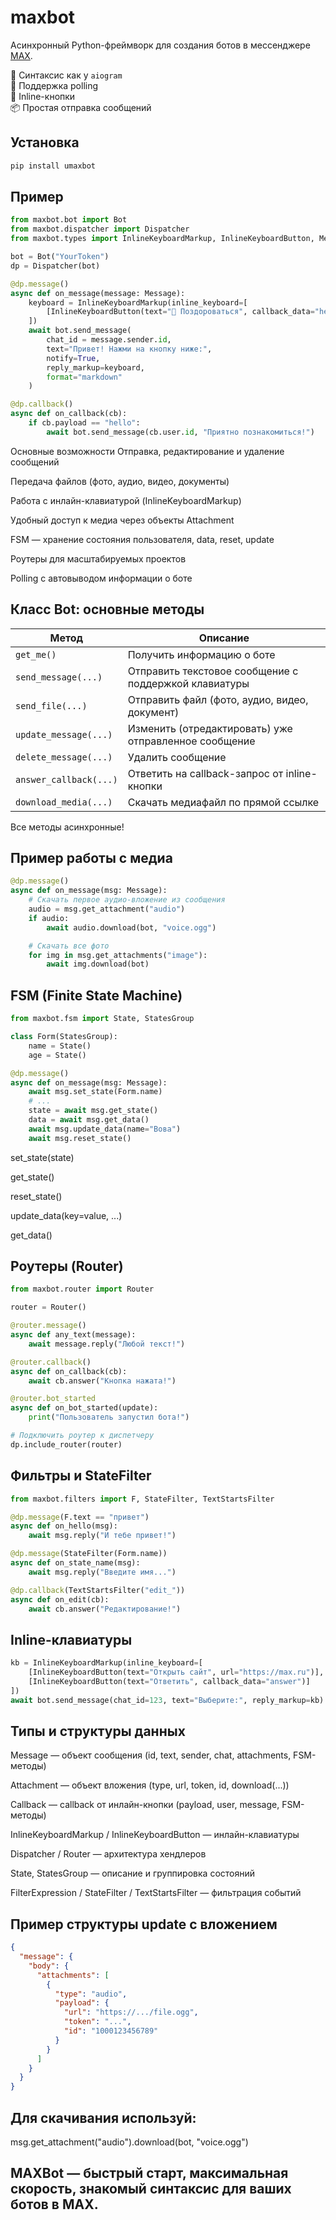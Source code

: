 # maxbot

Асинхронный Python-фреймворк для создания ботов в мессенджере [MAX](https://max.ru).

🎯 Синтаксис как у `aiogram`  
🚀 Поддержка polling  
💬 Inline-кнопки  
📦 Простая отправка сообщений

## Установка

```bash
pip install umaxbot
```

## Пример

```python
from maxbot.bot import Bot
from maxbot.dispatcher import Dispatcher
from maxbot.types import InlineKeyboardMarkup, InlineKeyboardButton, Message

bot = Bot("YourToken")
dp = Dispatcher(bot)

@dp.message()
async def on_message(message: Message):
    keyboard = InlineKeyboardMarkup(inline_keyboard=[
        [InlineKeyboardButton(text="👋 Поздороваться", callback_data="hello")]
    ])
    await bot.send_message(
        chat_id = message.sender.id,
        text="Привет! Нажми на кнопку ниже:",
        notify=True,
        reply_markup=keyboard,
        format="markdown"
    )

@dp.callback()
async def on_callback(cb):
    if cb.payload == "hello":
        await bot.send_message(cb.user.id, "Приятно познакомиться!")

```

Основные возможности
Отправка, редактирование и удаление сообщений

Передача файлов (фото, аудио, видео, документы)

Работа с инлайн-клавиатурой (InlineKeyboardMarkup)

Удобный доступ к медиа через объекты Attachment

FSM — хранение состояния пользователя, data, reset, update

Роутеры для масштабируемых проектов

Polling с автовыводом информации о боте

## Класс Bot: основные методы

| Метод                  | Описание                                              |
| ---------------------- | ----------------------------------------------------- |
| `get_me()`             | Получить информацию о боте                            |
| `send_message(...)`    | Отправить текстовое сообщение с поддержкой клавиатуры |
| `send_file(...)`       | Отправить файл (фото, аудио, видео, документ)         |
| `update_message(...)`  | Изменить (отредактировать) уже отправленное сообщение |
| `delete_message(...)`  | Удалить сообщение                                     |
| `answer_callback(...)` | Ответить на callback-запрос от inline-кнопки          |
| `download_media(...)`  | Скачать медиафайл по прямой ссылке                    |
Все методы асинхронные!

## Пример работы с медиа

```python
@dp.message()
async def on_message(msg: Message):
    # Скачать первое аудио-вложение из сообщения
    audio = msg.get_attachment("audio")
    if audio:
        await audio.download(bot, "voice.ogg")

    # Скачать все фото
    for img in msg.get_attachments("image"):
        await img.download(bot)
```
        

## FSM (Finite State Machine)
```python
from maxbot.fsm import State, StatesGroup

class Form(StatesGroup):
    name = State()
    age = State()

@dp.message()
async def on_message(msg: Message):
    await msg.set_state(Form.name)
    # ...
    state = await msg.get_state()
    data = await msg.get_data()
    await msg.update_data(name="Вова")
    await msg.reset_state()
```
set_state(state)

get_state()

reset_state()

update_data(key=value, ...)

get_data()

## Роутеры (Router)
```python
from maxbot.router import Router

router = Router()

@router.message()
async def any_text(message):
    await message.reply("Любой текст!")

@router.callback()
async def on_callback(cb):
    await cb.answer("Кнопка нажата!")

@router.bot_started
async def on_bot_started(update):
    print("Пользователь запустил бота!")

# Подключить роутер к диспетчеру
dp.include_router(router)
```

## Фильтры и StateFilter
```python
from maxbot.filters import F, StateFilter, TextStartsFilter

@dp.message(F.text == "привет")
async def on_hello(msg):
    await msg.reply("И тебе привет!")

@dp.message(StateFilter(Form.name))
async def on_state_name(msg):
    await msg.reply("Введите имя...")

@dp.callback(TextStartsFilter("edit_"))
async def on_edit(cb):
    await cb.answer("Редактирование!")
```

## Inline-клавиатуры
```python
kb = InlineKeyboardMarkup(inline_keyboard=[
    [InlineKeyboardButton(text="Открыть сайт", url="https://max.ru")],
    [InlineKeyboardButton(text="Ответить", callback_data="answer")]
])
await bot.send_message(chat_id=123, text="Выберите:", reply_markup=kb)
```


## Типы и структуры данных
Message — объект сообщения (id, text, sender, chat, attachments, FSM-методы)

Attachment — объект вложения (type, url, token, id, download(...))

Callback — callback от инлайн-кнопки (payload, user, message, FSM-методы)

InlineKeyboardMarkup / InlineKeyboardButton — инлайн-клавиатуры

Dispatcher / Router — архитектура хендлеров

State, StatesGroup — описание и группировка состояний

FilterExpression / StateFilter / TextStartsFilter — фильтрация событий
## Пример структуры update с вложением
```json
{
  "message": {
    "body": {
      "attachments": [
        {
          "type": "audio",
          "payload": {
            "url": "https://.../file.ogg",
            "token": "...",
            "id": "1000123456789"
          }
        }
      ]
    }
  }
}
```
## Для скачивания используй:
msg.get_attachment("audio").download(bot, "voice.ogg")

## MAXBot — быстрый старт, максимальная скорость, знакомый синтаксис для ваших ботов в MAX.